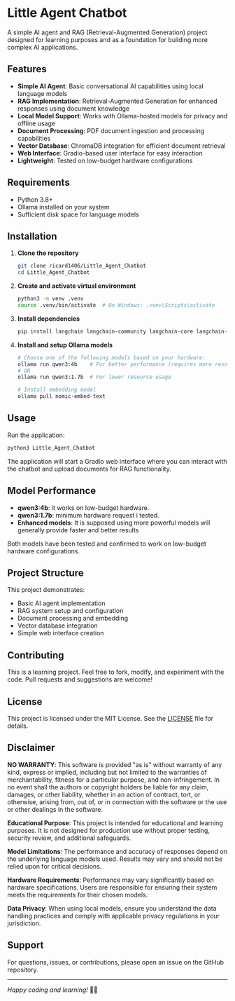 ﻿# Little Agent Chatbot

A simple AI agent and RAG (Retrieval-Augmented Generation) project designed for learning purposes and as a foundation for building more complex AI applications.

## Features

- **Simple AI Agent**: Basic conversational AI capabilities using local language models
- **RAG Implementation**: Retrieval-Augmented Generation for enhanced responses using document knowledge
- **Local Model Support**: Works with Ollama-hosted models for privacy and offline usage
- **Document Processing**: PDF document ingestion and processing capabilities
- **Vector Database**: ChromaDB integration for efficient document retrieval
- **Web Interface**: Gradio-based user interface for easy interaction
- **Lightweight**: Tested on low-budget hardware configurations

## Requirements

- Python 3.8+
- Ollama installed on your system
- Sufficient disk space for language models

## Installation

1. **Clone the repository**
   ```bash
   git clone ricard1406/Little_Agent_Chatbot
   cd Little_Agent_Chatbot
   ```

2. **Create and activate virtual environment**
   ```bash
   python3 -m venv .venv
   source .venv/bin/activate  # On Windows: .venv\Scripts\activate
   ```

3. **Install dependencies**
   ```bash
   pip install langchain langchain-community langchain-core langchain-ollama chromadb sentence-transformers pypdf python-dotenv unstructured[pdf] tiktoken gradio
   ```

4. **Install and setup Ollama models**
   ```bash
   # Choose one of the following models based on your hardware:
   ollama run qwen3:4b    # For better performance (requires more resources)
   # OR
   ollama run qwen3:1.7b  # For lower resource usage
   
   # Install embedding model
   ollama pull nomic-embed-text
   ```

## Usage

Run the application:
```bash
python3 Little_Agent_Chatbot
```

The application will start a Gradio web interface where you can interact with the chatbot and upload documents for RAG functionality.

## Model Performance

- **qwen3:4b**: it works on low-budget hardware.
- **qwen3:1.7b**: minimum hardware request i tested.
- **Enhanced models**: It is supposed using more powerful models will generally provide faster and better results

Both models have been tested and confirmed to work on low-budget hardware configurations.

## Project Structure

This project demonstrates:
- Basic AI agent implementation
- RAG system setup and configuration
- Document processing and embedding
- Vector database integration
- Simple web interface creation

## Contributing

This is a learning project. Feel free to fork, modify, and experiment with the code. Pull requests and suggestions are welcome!

## License

This project is licensed under the MIT License. See the [LICENSE](LICENSE) file for details.

## Disclaimer

**NO WARRANTY**: This software is provided "as is" without warranty of any kind, express or implied, including but not limited to the warranties of merchantability, fitness for a particular purpose, and non-infringement. In no event shall the authors or copyright holders be liable for any claim, damages, or other liability, whether in an action of contract, tort, or otherwise, arising from, out of, or in connection with the software or the use or other dealings in the software.

**Educational Purpose**: This project is intended for educational and learning purposes. It is not designed for production use without proper testing, security review, and additional safeguards.

**Model Limitations**: The performance and accuracy of responses depend on the underlying language models used. Results may vary and should not be relied upon for critical decisions.

**Hardware Requirements**: Performance may vary significantly based on hardware specifications. Users are responsible for ensuring their system meets the requirements for their chosen models.

**Data Privacy**: When using local models, ensure you understand the data handling practices and comply with applicable privacy regulations in your jurisdiction.

## Support

For questions, issues, or contributions, please open an issue on the GitHub repository.

---

*Happy coding and learning!* 🤖✨
